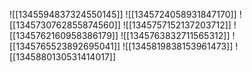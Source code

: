 ![[1345594837324550145]]
![[1345724058931847170]]
![[1345730762855874560]]
![[1345757152137203712]]
![[1345762160958386179]]
![[1345763832711565312]]
![[1345765523892695041]]
![[1345819838153961473]]
![[1345880130531414017]]
